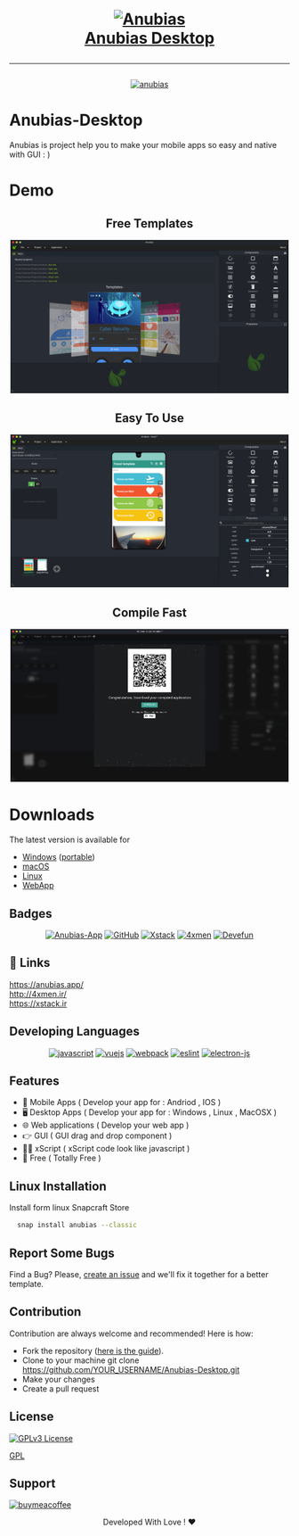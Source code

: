 <h1 align="center">
  <br>
  <a href="https://anubias.app/">
    <img src="public/icon.png" alt="Anubias" width="150">
  </a>
  <br>
  <a href="https://anubias.app">Anubias Desktop</a>
  <br>
  <hr>
</h1>

<div align="center">

[![anubias](https://snapcraft.io/anubias/badge.svg)](https://snapcraft.io/anubias)

</div>

# Anubias-Desktop

Anubias is project help you to make your mobile apps so easy and native with GUI : )


# Demo

<div align="center">
<h2>Free Templates</h2>
<img src="public/screen-shots/sc1.png" width="500px">
</div>
<div align="center">
<h2>Easy To Use</h2>
<img src="public/screen-shots/sc2.png" width="500px">
</div>
<div align="center">
<h2>Compile Fast</h2>
<img src="public/screen-shots/sc4.png" width="500px">
</div>

# Downloads
The latest version is available for

* [Windows](https://anubias.app/dl/wini) ([portable](https://anubias.app/dl/winp))
* [macOS](https://anubias.app/dl/mac)
* [Linux](https://anubias.app/dl/linux)
* [WebApp](https://anubias.app/demo)

## Badges

<div align="center">

[![Anubias-App](https://img.shields.io/badge/Anubias-Desktop-green.svg)](https://anubias.app/)
[![GitHub](https://img.shields.io/badge/Github-4xmen-blue.svg)](https://GitHub.com/4xmen)
[![Xstack](https://img.shields.io/badge/Xstack-Team-red.svg)](https://xstack.ir)
[![4xmen](https://img.shields.io/badge/4xmen-Team-black.svg)](https://4xmen.ir)
[![Devefun](https://img.shields.io/badge/Devefun-Community-blue.svg)](https://Telegram.me/Devefun)

</div>

## 🔗 Links
https://anubias.app/
<br>
http://4xmen.ir/
<br>
https://xstack.ir
## Developing Languages

<div align="center">

[![javascript](src/assets/badge/javascript.svg)](https://www.javascript.com/)
[![vuejs](src/assets/badge/vue.svg)](https://vuejs.org/)
[![webpack](src/assets/badge/webpack.svg)](https://webpack.js.org/)
[![eslint](src/assets/badge/eslint.svg)](https://eslint.org/)
[![electron-js](src/assets/badge/electron.svg)](https://www.electronjs.org/)

</div>

## Features

* 📱 Mobile Apps ( Develop your app for : Andriod , IOS )
* 🖥️ Desktop Apps ( Develop your app for : Windows , Linux , MacOSX )
* 🌐 Web applications ( Develop your web app )
* 👉 GUI ( GUI drag and drop component )
* 👨‍💻 xScript ( xScript code look like javascript )
* 💯 Free ( Totally Free )



## Linux Installation

Install form linux Snapcraft Store

```bash
  snap install anubias --classic
```

## Report Some Bugs
Find a Bug? Please, [create an issue](https://github.com/4xmen/Anubias-Desktop/issues) and we'll fix it together for a better template.

## Contribution
Contribution are always welcome and recommended! Here is how:

- Fork the repository ([here is the guide](https://help.github.com/articles/fork-a-repo/)).
- Clone to your machine git clone https://github.com/YOUR_USERNAME/Anubias-Desktop.git
- Make your changes
- Create a pull request



## License

[![GPLv3 License](https://img.shields.io/badge/License-GPL%20v3-yellow.svg)](https://opensource.org/licenses/GNU)



[GPL](https://www.gnu.org/licenses/gpl-3.0.en.html)


## Support

[![buymeacoffee](src/assets/badge/paypal.svg)](https://www.paypal.me/swepc)

<div align="center"> Developed With Love ! ❤️</div>
